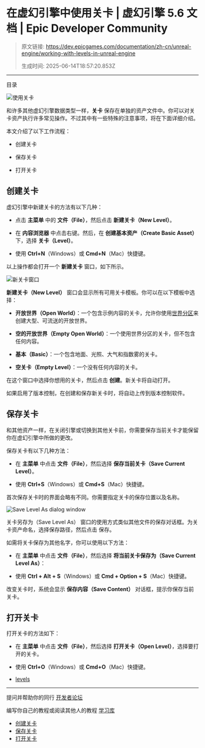 # 在虚幻引擎中使用关卡 | 虚幻引擎 5.6 文档 | Epic Developer Community

> 原文链接: https://dev.epicgames.com/documentation/zh-cn/unreal-engine/working-with-levels-in-unreal-engine
> 
> 生成时间: 2025-06-14T18:57:20.853Z

---

目录

![使用关卡](https://dev.epicgames.com/community/api/documentation/image/2c8d664e-fa08-4c0d-85b3-2a67318f8320?resizing_type=fill&width=1920&height=335)

和许多其他虚幻引擎数据类型一样，**关卡** 保存在单独的资产文件中。你可以对关卡资产执行许多常见操作。不过其中有一些特殊的注意事项，将在下面详细介绍。

本文介绍了以下工作流程：

-   创建关卡
    
-   保存关卡
    
-   打开关卡
    

## 创建关卡

虚幻引擎中新建关卡的方法有以下几种：

-   点击 **主菜单** 中的 **文件（File）**，然后点击 **新建关卡（New Level）**。
    
-   在 **内容浏览器** 中点击右键。然后，在 **创建基本资产（Create Basic Asset）** 下，选择 **关卡（Level）**。
    
-   使用 **Ctrl+N**（Windows）或 **Cmd+N**（Mac）快捷键。
    

以上操作都会打开一个 **新建关卡** 窗口，如下所示。

![新关卡窗口](https://d1iv7db44yhgxn.cloudfront.net/documentation/images/ada085a7-4dbb-4c9d-a041-ac158127cccf/new-level-window.png)

**新建关卡（New Level）** 窗口会显示所有可用关卡模板。你可以在以下模板中选择：

-   **开放世界（Open World）**：一个包含示例内容的关卡，允许你使用[世界分区](https://docs.unrealengine.com/5.0/zh-CN/building-virtual-worlds/world-partition)来创建大型、可流送的开放世界。
    
-   **空的开放世界（Empty Open World）**：一个使用世界分区的关卡，但不包含任何内容。
    
-   **基本（Basic）**：一个包含地面、光照、大气和指数雾的关卡。
    
-   **空关卡（Empty Level）**：一个没有任何内容的关卡。
    

在这个窗口中选择你想用的关卡，然后点击 **创建**。新关卡将自动打开。

如果启用了版本控制，在创建和保存新关卡时，将自动上传到版本控制软件。

## 保存关卡

和其他资产一样，在关闭引擎或切换到其他关卡前，你需要保存当前关卡才能保留你在虚幻引擎中所做的更改。

保存关卡有以下几种方法：

-   在 **主菜单** 中点击 **文件（File）**，然后选择 **保存当前关卡（Save Current Level）**。
    
-   使用 **Ctrl+S**（Windows）或 **Cmd+S**（Mac）快捷键。
    

首次保存关卡时的界面会略有不同。你需要指定关卡的保存位置以及名称。

![Save Level As dialog window](https://d1iv7db44yhgxn.cloudfront.net/documentation/images/063afdcc-bb43-47b6-a191-64e79c92e39c/save-level-as.png)

关卡另存为（Save Level As） 窗口的使用方式类似其他文件的保存对话框。为关卡资产命名，选择保存路径，然后点击 保存。

如需将关卡保存为其他名字，你可以使用以下方法：

-   在 **主菜单** 中点击 **文件（File）**，然后选择 **将当前关卡保存为（Save Current Level As）**：
    
-   使用 **Ctrl + Alt + S**（Windows）或 **Cmd + Option + S**（Mac）快捷键。
    

改变关卡时，系统会显示 **保存内容（Save Content）** 对话框，提示你保存当前关卡。

## 打开关卡

打开关卡的方法如下：

-   在 **主菜单** 中点击 **文件（File）**，然后选择 **打开关卡（Open Level）**，选择要打开的关卡。
    
-   使用 **Ctrl+O**（Windows）或 **Cmd+O**（Mac）快捷键。
    

-   [levels](https://dev.epicgames.com/community/search?query=levels)

* * *

提问并帮助你的同行 [开发者论坛](https://forums.unrealengine.com/categories?tag=unreal-engine)

编写你自己的教程或阅读其他人的教程 [学习库](https://dev.epicgames.com/community/unreal-engine/learning)

-   [创建关卡](/documentation/zh-cn/unreal-engine/working-with-levels-in-unreal-engine#%E5%88%9B%E5%BB%BA%E5%85%B3%E5%8D%A1)
-   [保存关卡](/documentation/zh-cn/unreal-engine/working-with-levels-in-unreal-engine#%E4%BF%9D%E5%AD%98%E5%85%B3%E5%8D%A1)
-   [打开关卡](/documentation/zh-cn/unreal-engine/working-with-levels-in-unreal-engine#%E6%89%93%E5%BC%80%E5%85%B3%E5%8D%A1)